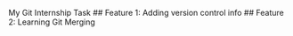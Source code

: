 My Git Internship Task ## Feature 1: Adding version control info
                       ## Feature 2: Learning Git Merging
